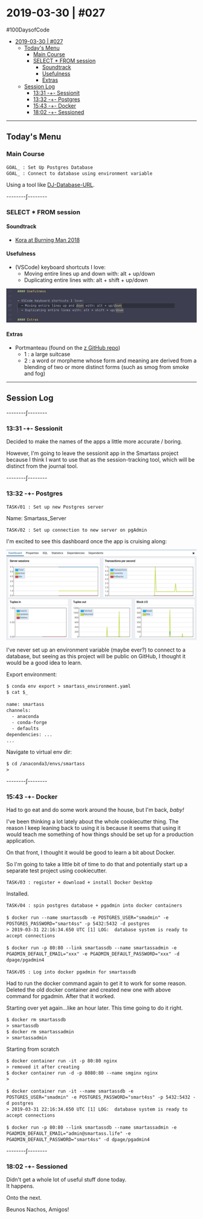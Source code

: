 # 2019-03-30 | #027

\#100DaysofCode

- [2019-03-30 | #027](#2019-03-30--027)
  - [Today's Menu](#todays-menu)
    - [Main Course](#main-course)
    - [SELECT * FROM session](#select--from-session)
      - [Soundtrack](#soundtrack)
      - [Usefulness](#usefulness)
      - [Extras](#extras)
  - [Session Log](#session-log)
    - [13:31 -+- Sessionit](#1331----sessionit)
    - [13:32 -+- Postgres](#1332----postgres)
    - [15:43 -+- Docker](#1543----docker)
    - [18:02 -+- Sessioned](#1802----sessioned)

---

## Today's Menu

### Main Course

    GOAL_ : Set Up Postgres Database  
    GOAL_ : Connect to database using environment variable

Using a tool like [DJ-Database-URL](https://github.com/kennethreitz/dj-database-url).

--------∫--------

### SELECT * FROM session

#### Soundtrack

- [Kora at Burning Man 2018](https://www.youtube.com/watch?v=VLLsF0xCt3c)

#### Usefulness

- (VSCode) keyboard shortcuts I love:
  - Moving entire lines up and down with: alt + up/down
  - Duplicating entire lines with: alt + shift + up/down

![Moving and Duplicating Lines Shortcut](alt_plus.gif)

#### Extras

- Portmanteau (found on the [z GitHub repo](https://github.com/rupa/z))
  - 1 : a large suitcase
  - 2 : a word or morpheme whose form and meaning are derived from a blending of two or more distinct forms (such as smog from smoke and fog)

---

## Session Log

--------∫--------

### 13:31 -+- Sessionit

Decided to make the names of the apps a little more accurate / boring.

However, I'm going to leave the sessionit app in the Smartass project because I think I want to use that as the session-tracking tool, which will be distinct from the journal tool.

--------∫--------

### 13:32 -+- Postgres

    TASK√01 : Set up new Postgres server

Name: Smartass_Server

    TASK√02 : Set up connection to new server on pgAdmin

I'm excited to see this dashboard once the app is cruising along:

![Postgres Dashboard on pgAdmin](dashgresql.png)

I've never set up an environment variable (maybe ever?) to connect to a database, but seeing as this project will be public on GitHub, I thought it would be a good idea to learn.

Export environment:

    $ conda env export > smartass_environment.yaml
    $ cat $_

    name: smartass
    channels:
      - anaconda
      - conda-forge
      - defaults
    dependencies: ...
    ...

Navigate to virtual env dir:

    $ cd /anaconda3/envs/smartass
    >

--------∫--------

### 15:43 -+- Docker

Had to go eat and do some work around the house, but I'm back, *baby!*

I've been thinking a lot lately about the whole cookiecutter thing. The reason I keep leaning back to using it is because it seems that using it would teach me something of how things should be set up for a production application.

On that front, I thought it would be good to learn a bit about Docker.

So I'm going to take a little bit of time to do that and potentially start up a separate test project using cookiecutter.

    TASK√03 : register + download + install Docker Desktop

Installed.

    TASK√04 : spin postgres database + pgadmin into docker containers

    $ docker run --name smartassdb -e POSTGRES_USER="smadmin" -e POSTGRES_PASSWORD="smart4ss" -p 5432:5432 -d postgres
    > 2019-03-31 22:16:34.650 UTC [1] LOG:  database system is ready to accept connections

    $ docker run -p 80:80 --link smartassdb --name smartassadmin -e PGADMIN_DEFAULT_EMAIL="xxx" -e PGADMIN_DEFAULT_PASSWORD="xxx" -d dpage/pgadmin4

    TASK√05 : Log into docker pgadmin for smartassdb  

Had to run the docker command again to get it to work for some reason. Deleted the old docker container and created new one with above command for pgadmin. After that it worked.

Starting over yet again...like an hour later. This time going to do it right.

    $ docker rm smartassdb
    > smartassdb
    $ docker rm smartassadmin
    > smartassadmin

Starting from scratch

    $ docker container run -it -p 80:80 nginx
    > removed it after creating
    $ docker container run -d -p 8080:80 --name smginx nginx
    >  

    $ docker container run -it --name smartassdb -e POSTGRES_USER="smadmin" -e POSTGRES_PASSWORD="smart4ss" -p 5432:5432 -d postgres
    > 2019-03-31 22:16:34.650 UTC [1] LOG:  database system is ready to accept connections

    $ docker run -p 80:80 --link smartassdb --name smartassadmin -e PGADMIN_DEFAULT_EMAIL="admin@smartass.life" -e PGADMIN_DEFAULT_PASSWORD="smart4ss" -d dpage/pgadmin4

--------∫--------

### 18:02 -+- Sessioned

Didn't get a whole lot of useful stuff done today.  
It happens.  

Onto the next.

Beunos Nachos, Amigos!